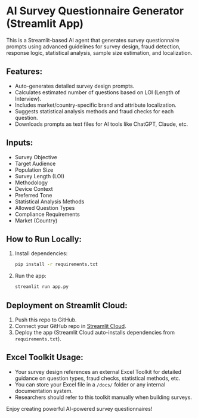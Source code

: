 
# AI Survey Questionnaire Generator (Streamlit App)

This is a Streamlit-based AI agent that generates survey questionnaire prompts using advanced guidelines for survey design, fraud detection, response logic, statistical analysis, sample size estimation, and localization.

## Features:
- Auto-generates detailed survey design prompts.
- Calculates estimated number of questions based on LOI (Length of Interview).
- Includes market/country-specific brand and attribute localization.
- Suggests statistical analysis methods and fraud checks for each question.
- Downloads prompts as text files for AI tools like ChatGPT, Claude, etc.

## Inputs:
- Survey Objective
- Target Audience
- Population Size
- Survey Length (LOI)
- Methodology
- Device Context
- Preferred Tone
- Statistical Analysis Methods
- Allowed Question Types
- Compliance Requirements
- Market (Country)

## How to Run Locally:
1. Install dependencies:
   ```bash
   pip install -r requirements.txt
   ```
2. Run the app:
   ```bash
   streamlit run app.py
   ```

## Deployment on Streamlit Cloud:
1. Push this repo to GitHub.
2. Connect your GitHub repo in [Streamlit Cloud](https://streamlit.io/cloud).
3. Deploy the app (Streamlit Cloud auto-installs dependencies from `requirements.txt`).

## Excel Toolkit Usage:
- Your survey design references an external Excel Toolkit for detailed guidance on question types, fraud checks, statistical methods, etc.
- You can store your Excel file in a `/docs/` folder or any internal documentation system.
- Researchers should refer to this toolkit manually when building surveys.

Enjoy creating powerful AI-powered survey questionnaires!
